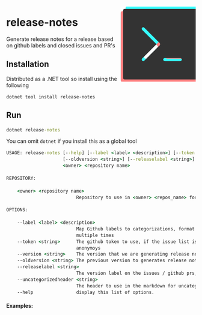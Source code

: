 <p>
<img align="right" src="nuget-icon.png">  

# release-notes
</p>

Generate release notes for a release based on github labels and closed issues and PR's

## Installation

Distributed as a .NET tool so install using the following

```
dotnet tool install release-notes
```

## Run 

```bat
dotnet release-notes
```

You can omit `dotnet` if you install this as a global tool

```bat
USAGE: release-notes [--help] [--label <label> <description>] [--token <string>] [--version <string>]
                     [--oldversion <string>] [--releaselabel <string>] [--uncategorizedheader <string>]
                     <owner> <repository name>

REPOSITORY:

    <owner> <repository name>
                          Repository to use in <owner> <repos_name> format

OPTIONS:

    --label <label> <description>
                          Map Github labels to categorizations, format <label> <description>, can be specified
                          multiple times
    --token <string>      The github token to use, if the issue list is long this may be necessary, defaults to
                          anonymoys
    --version <string>    The version that we are generating release notes for
    --oldversion <string> The previous version to generates release notes since
    --releaselabel <string>
                          The version label on the issues / github prs, defaults to v[VERSION]
    --uncategorizedheader <string>
                          The header to use in the markdown for uncategorized issues/prs
    --help                display this list of options.
```

#### Examples:

